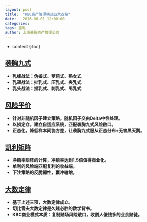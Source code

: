 ```yaml
---
layout: post
title:  "KBC资产管理模式四大支柱"
date:   2016-06-01 12:00:00
categories: 
tags: 鉴乳
author: 上海袭胸资产管理公司
---
```


* content
{:toc}

## [袭胸九式](https://www.learntotradethemarket.com/)
* **乳峰战法：伪娘式、萝莉式、熟女式**
* **乳罩战法：扯乳式、压乳式、夹乳式**
* **乳头战法：捏乳式、刺乳式、甩乳式**


## [风险平价](https://www.doc88.com/p-9939341347196.html?s=rel&id=3)
   * **针对非随机因子建立策略，随机因子交由Delta中性处理。** 
   * **以损定仓，建立自适应系统，匹配袭胸九式风险敞口。**
   * **正态化，降低样本间协方差，让袭胸九式服从正态分布+无害黑天鹅。** 
 
 
## [凯利矩阵](https://www.doc88.com/p-200931815865.html?s=rel&id=6)
   * **净赔率矩阵的计算，净赔率达到1.5倍值得商业化。** 
   * **单利的风险端匹配复利的收益端。** 
   * **下注策略的反脆弱性，赢冲输缩。** 
   
   
## [大数定律](https://www.doc88.com/p-781928029247.html?s=rel&id=2)
   * **基于上述三项，大数定律成立。** 
   * **切比雪夫大数定律是久赌必胜的数学背书。** 
   * **KBC商业模式本质：复制赌场风险敞口，收割人傻钱多的业余赌徒。** 

